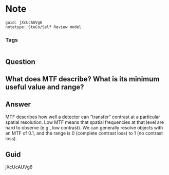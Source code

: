 # Note
```
guid: jXcUcAUVg6
notetype: StuCo/Self Review model
```

### Tags
```
```

## Question
<h2>What does MTF describe? What is its minimum useful value and range?</h2>

## Answer
<section>
<p>MTF describes how well a detector can “transfer” contrast at a particular spatial resolution. Low MTF means that spatial frequencies at that level are hard to observe (e.g., low contrast). We can generally resolve objects with an MTF of 0.1, and the range is 0 (complete contrast loss) to 1 (no contrast loss).</p>

</section>

## Guid
jXcUcAUVg6
